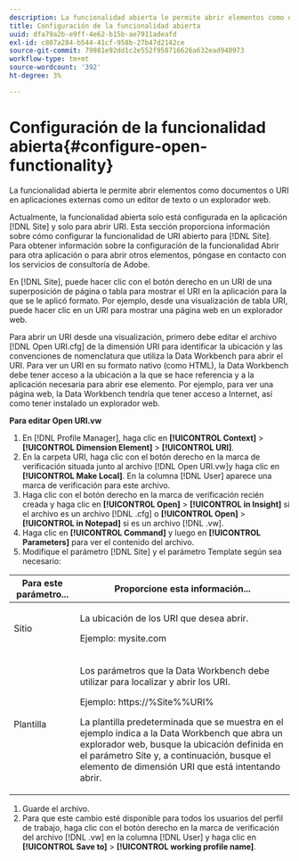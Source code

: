 ```yaml
---
description: La funcionalidad abierta le permite abrir elementos como documentos o URI en aplicaciones externas como un editor de texto o un explorador web.
title: Configuración de la funcionalidad abierta
uuid: dfa79a2b-e9ff-4e62-b15b-ae7911adeafd
exl-id: c807a284-b544-41cf-958b-27b47d2142ce
source-git-commit: 79981e92dd1c2e552f958716626a632ead940973
workflow-type: tm+mt
source-wordcount: '392'
ht-degree: 3%

---
```


# Configuración de la funcionalidad abierta{#configure-open-functionality}

La funcionalidad abierta le permite abrir elementos como documentos o URI en aplicaciones externas como un editor de texto o un explorador web.

Actualmente, la funcionalidad abierta solo está configurada en la aplicación [!DNL Site] y solo para abrir URI. Esta sección proporciona información sobre cómo configurar la funcionalidad de URI abierto para [!DNL Site]. Para obtener información sobre la configuración de la funcionalidad Abrir para otra aplicación o para abrir otros elementos, póngase en contacto con los servicios de consultoría de Adobe.

En [!DNL Site], puede hacer clic con el botón derecho en un URI de una superposición de página o tabla para mostrar el URI en la aplicación para la que se le aplicó formato. Por ejemplo, desde una visualización de tabla URI, puede hacer clic en un URI para mostrar una página web en un explorador web.

Para abrir un URI desde una visualización, primero debe editar el archivo [!DNL Open URI.cfg] de la dimensión URI para identificar la ubicación y las convenciones de nomenclatura que utiliza la Data Workbench para abrir el URI. Para ver un URI en su formato nativo (como HTML), la Data Workbench debe tener acceso a la ubicación a la que se hace referencia y a la aplicación necesaria para abrir ese elemento. Por ejemplo, para ver una página web, la Data Workbench tendría que tener acceso a Internet, así como tener instalado un explorador web.

**Para editar Open URI.vw**

1. En [!DNL Profile Manager], haga clic en **[!UICONTROL Context]** > **[!UICONTROL Dimension Element]** > **[!UICONTROL URI]**.
1. En la carpeta URI, haga clic con el botón derecho en la marca de verificación situada junto al archivo [!DNL Open URI.vw]y haga clic en **[!UICONTROL Make Local]**. En la columna [!DNL User] aparece una marca de verificación para este archivo.
1. Haga clic con el botón derecho en la marca de verificación recién creada y haga clic en **[!UICONTROL Open]** > **[!UICONTROL in Insight]** si el archivo es un archivo [!DNL .cfg] o **[!UICONTROL Open]** > **[!UICONTROL in Notepad]** si es un archivo [!DNL .vw].
1. Haga clic en **[!UICONTROL Command]** y luego en **[!UICONTROL Parameters]** para ver el contenido del archivo.
1. Modifique el parámetro [!DNL Site] y el parámetro Template según sea necesario:

<table id="table_CDB316DB271F476AB9F9B557B86AFD25">
 <thead>
  <tr>
   <th colname="col1" class="entry"> Para este parámetro... </th>
   <th colname="col2" class="entry"> Proporcione esta información... </th>
  </tr>
 </thead>
 <tbody>
  <tr>
   <td colname="col1"> <p>Sitio </p> </td>
   <td colname="col2"> <p>La ubicación de los URI que desea abrir. </p> <p>Ejemplo: mysite.com </p> </td>
  </tr>
  <tr>
   <td colname="col1"> <p>Plantilla </p> </td>
   <td colname="col2"> <p>Los parámetros que la Data Workbench debe utilizar para localizar y abrir los URI. </p> <p>Ejemplo: <span class="filepath"> https://%Site%%URI%</span> </p> <p>La plantilla predeterminada que se muestra en el ejemplo indica a la Data Workbench que abra un explorador web, busque la ubicación definida en el parámetro <span class="wintitle"> Site</span> y, a continuación, busque el elemento de dimensión URI que está intentando abrir. </p> </td>
  </tr>
 </tbody>
</table>

1. Guarde el archivo.
1. Para que este cambio esté disponible para todos los usuarios del perfil de trabajo, haga clic con el botón derecho en la marca de verificación del archivo [!DNL .vw] en la columna [!DNL User] y haga clic en **[!UICONTROL Save to]** > **[!UICONTROL working profile name]**.
